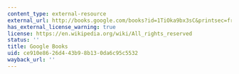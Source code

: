 ```yaml
---
content_type: external-resource
external_url: http://books.google.com/books?id=1TiOka9bx3sC&printsec=frontcover
has_external_license_warning: true
license: https://en.wikipedia.org/wiki/All_rights_reserved
status: ''
title: Google Books
uid: ce910e86-26d4-43b9-8b13-0da6c95c5532
wayback_url: ''
---
```

